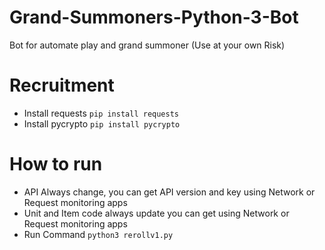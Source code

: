 # Grand-Summoners-Python-3-Bot
Bot for automate play and grand summoner (Use at your own Risk)

# Recruitment
- Install requests
``` pip install requests ```
- Install pycrypto
``` pip install pycrypto ```

# How to run
- API Always change, you can get API version and key using Network or Request monitoring apps
- Unit and Item code always update you can get using Network or Request monitoring apps
- Run Command
``` python3 rerollv1.py ```